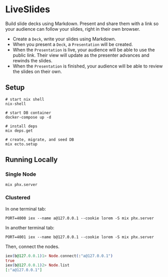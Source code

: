 # LiveSlides

Build slide decks using Markdown.
Present and share them with a link so your audience can follow your slides, right in their own browser.

- Create a `Deck`, write your slides using Markdown.
- When you present a `Deck`, a `Presentation` will be created.
- When the `Presentation` is live, your audience will be able to use the public link.
Their view will update as the presenter advances and rewinds the slides.
- When the `Presentation` is finished, your audience will be able to review the slides on their own.

## Setup

```
# start nix shell
nix-shell

# start DB container
docker-compose up -d

# install deps
mix deps.get

# create, migrate, and seed DB
mix ecto.setup
```

## Running Locally

### Single Node

```
mix phx.server
```

### Clustered

In one terminal tab:
```
PORT=4000 iex --name a@127.0.0.1 --cookie lorem -S mix phx.server
```

In another terminal tab:
```
PORT=4001 iex --name b@127.0.0.1 --cookie lorem -S mix phx.server
```

Then, connect the nodes.
```elixir
iex(b@127.0.0.1)1> Node.connect(:"a@127.0.0.1")
true
iex(b@127.0.0.1)2> Node.list
[:"a@127.0.0.1"]
```
